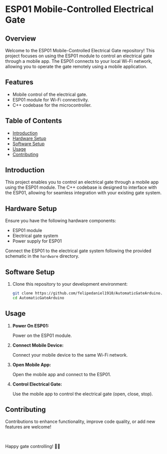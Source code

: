 # ESP01 Mobile-Controlled Electrical Gate

## Overview

Welcome to the ESP01 Mobile-Controlled Electrical Gate repository! This project focuses on using the ESP01 module to control an electrical gate through a mobile app. The ESP01 connects to your local Wi-Fi network, allowing you to operate the gate remotely using a mobile application. 

## Features

- Mobile control of the electrical gate.
- ESP01 module for Wi-Fi connectivity.
- C++ codebase for the microcontroller.

## Table of Contents

- [Introduction](#introduction)
- [Hardware Setup](#hardware-setup)
- [Software Setup](#software-setup)
- [Usage](#usage)
- [Contributing](#contributing)

## Introduction

This project enables you to control an electrical gate through a mobile app using the ESP01 module. The C++ codebase is designed to interface with the ESP01, allowing for seamless integration with your existing gate system.

## Hardware Setup

Ensure you have the following hardware components:

- ESP01 module
- Electrical gate system
- Power supply for ESP01

Connect the ESP01 to the electrical gate system following the provided schematic in the `hardware` directory.

## Software Setup

1. Clone this repository to your development environment:

   ```bash
   git clone https://github.com/felipedaniel1910/AutomaticGateArduino.git
   cd AutomaticGateArduino
   ```

## Usage

1. **Power On ESP01:**
   
   Power on the ESP01 module.

2. **Connect Mobile Device:**
   
   Connect your mobile device to the same Wi-Fi network.

3. **Open Mobile App:**
   
   Open the mobile app and connect to the ESP01.

4. **Control Electrical Gate:**
   
   Use the mobile app to control the electrical gate (open, close, stop).

## Contributing

Contributions to enhance functionality, improve code quality, or add new features are welcome!

<br/>

Happy gate controlling! 🚧📱
